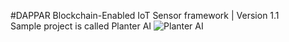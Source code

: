 #DAPPAR
Blockchain-Enabled IoT Sensor framework | Version 1.1 <br/>
Sample project is called Planter AI
![Planter AI](https://user-images.githubusercontent.com/84645766/125811474-1023654b-80fd-4156-818d-781ae6b9e2f1.png)
